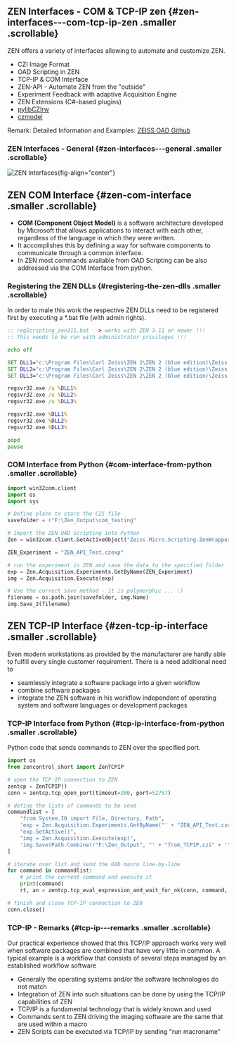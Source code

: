 

## ZEN Interfaces - COM & TCP-IP zen {#zen-interfaces---com-tcp-ip-zen .smaller .scrollable}

ZEN offers a variety of interfaces allowing to automate and customize
ZEN.

- CZI Image Format
- OAD Scripting in ZEN
- TCP-IP & COM Interface
- ZEN-API - Automate ZEN from the "outside"
- Experiment Feedback with adaptive Acquisition Engine
- ZEN Extensions (C#-based plugins)
- [pylibCZIrw](https://pypi.org/project/pylibCZIrw/)
- [czmodel](https://pypi.org/project/czmodel/)

Remark: Detailed Information and Examples: [ZEISS OAD
Github](https://github.com/zeiss-microscopy/OAD)

### ZEN Interfaces - General {#zen-interfaces---general .smaller .scrollable}

![ZEN Interfaces](./images/ZEN_Interfaces-animated_7.png){fig-align="center"}

## ZEN COM Interface {#zen-com-interface .smaller .scrollable}

- **COM (Component Object Model)** is a software architecture developed by Microsoft that allows applications to interact with each other, regardless of the language in which they were written.
- It accomplishes this by defining a way for software components to communicate through a common interface.
- In ZEN most commands available from OAD Scripting can be also addressed via the COM Interface from python.

### Registering the ZEN DLLs {#registering-the-zen-dlls .smaller .scrollable}

In order to male this work the respective ZEN DLLs need to be registered
first by executing a \*.bat file (with admin rights).

``` bat
:: regScripting_zen311.bat --> works with ZEN 3.11 or newer !!!
:: This needs to be run with administrator privileges !!!

echo off

SET DLL1="c:\Program Files\Carl Zeiss\ZEN 2\ZEN 2 (blue edition)\Zeiss.Micro.Scripting.comhost.dll"
SET DLL2="c:\Program Files\Carl Zeiss\ZEN 2\ZEN 2 (blue edition)\Zeiss.Micro.LM.Scripting.comhost.dll"
SET DLL3="c:\Program Files\Carl Zeiss\ZEN 2\ZEN 2 (blue edition)\Zeiss.Micro.Scripting.Research.comhost.dll"

regsvr32.exe /u %DLL1%
regsvr32.exe /u %DLL2%
regsvr32.exe /u %DLL3%

regsvr32.exe %DLL1%
regsvr32.exe %DLL2%
regsvr32.exe %DLL3%

popd
pause
```

### COM Interface from Python {#com-interface-from-python .smaller .scrollable}

```python
import win32com.client
import os
import sys

# Define place to store the CZI file
savefolder = r"F:\Zen_Output\com_testing"

# Import the ZEN OAD Scripting into Python
Zen = win32com.client.GetActiveObject("Zeiss.Micro.Scripting.ZenWrapperLM")

ZEN_Experiment = "ZEN_API_Test.czexp"

# run the experiment in ZEN and save the data to the specified folder
exp = Zen.Acquisition.Experiments.GetByName(ZEN_Experiment)
img = Zen.Acquisition.Execute(exp)

# Use the correct save method - it is polymorphic ... :)
filename = os.path.join(savefolder, img.Name)
img.Save_2(filename)
```

## ZEN TCP-IP Interface {#zen-tcp-ip-interface .smaller .scrollable}

Even modern workstations as provided by the manufacturer are hardly able
to fulfill every single customer requirement. There is a need additional
need to

- seamlessly integrate a software package into a given workflow
- combine software packages
- integrate the ZEN software in his workflow independent of operating system and software languages or development packages

### TCP-IP Interface from Python {#tcp-ip-interface-from-python .smaller .scrollable}

Python code that sends commands to ZEN over the specified port.

```python
import os
from zencontrol_short import ZenTCPIP

# open the TCP-IP connection to ZEN
zentcp = ZenTCPIP()
conn = zentcp.tcp_open_port(timeout=200, port=52757)

# define the lists of commands to be send
commandlist = [
    "from System.IO import File, Directory, Path",
    'exp = Zen.Acquisition.Experiments.GetByName("' + "ZEN_API_Test.czexp" + '")',
    "exp.SetActive()",
    "img = Zen.Acquisition.Execute(exp)",
    'img.Save(Path.Combine(r"F:\Zen_Output", "' + "from_TCPIP.czi" + '"))',
]

# iterate over list and send the OAD macro line-by-line
for command in commandlist:
    # print the current command and execute it
    print(command)
    rt, an = zentcp.tcp_eval_expression_and_wait_for_ok(conn, command, 200)

# finish and close TCP-IP connection to ZEN
conn.close()
```

### TCP-IP - Remarks {#tcp-ip---remarks .smaller .scrollable}

Our practical experience showed that this TCP/IP approach works very
well when software packages are combined that have very little in
common. A typical example is a workflow that consists of several steps
managed by an established workflow software

- Generally the operating systems and/or the software technologies do not match
- Integration of ZEN into such situations can be done by using the TCP/IP capabilities of ZEN
- TCP/IP is a fundamental technology that is widely known and used
- Commands sent to ZEN driving the imaging software are the same that are used within a macro
- ZEN Scripts can be executed via TCP/IP by sending "run macroname"

